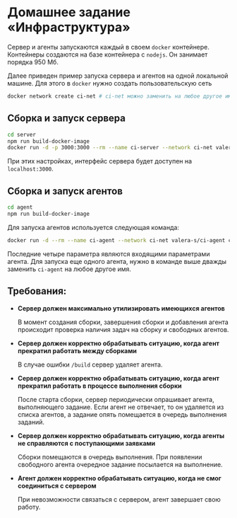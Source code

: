 # Домашнее задание «Инфраструктура»

Сервер и агенты запускаются каждый в своем `docker` контейнере. Контейнеры создаются
на базе контейнера с `nodejs`. Он занимает порядка 950 Мб.

Далее приведен пример запуска сервера и агентов на одной локальной машине.
Для этого в `docker` нужно создать пользовательскую сеть

```sh
docker network create ci-net # ci-net можно заменить на любое другое имя
```

## Сборка и запуск сервера

```sh
cd server
npm run build-docker-image
docker run -d -p 3000:3000 --rm --name ci-server --network ci-net valera-s/ci-server path-to-repo
```
При этих настройках, интерфейс сервера будет доступен на `localhost:3000`.

## Сборка и запуск агентов

```sh
cd agent
npm run build-docker-image
```
Для запуска агентов используется следующая команда:

```sh
docker run -d --rm --name ci-agent --network ci-net valera-s/ci-agent ci-server 3000 ci-agent 8000
```

Последние четыре параметра являются входящими параметрами агента. Для запуска еще одного агента,
нужно в команде выше дважды заменить `ci-agent` на любое другое имя.


## Требования:

* **Сервер должен максимально утилизировать имеющихся агентов**

    В момент создания сборки, завершения сборки и добавления агента происходит проверка наличия
    задач на сборку и свободных агентов.

* **Сервер должен корректно обрабатывать ситуацию, когда агент прекратил работать между сборками**

    В случае ошибки `/build` сервер удаляет агента.

* **Сервер должен корректно обрабатывать ситуацию, когда агент прекратил работать в процессе выполнения сборки**

    После старта сборки, сервер периодически опрашивает агента, выполняющего задание.
    Если агент не отвечает, то он удаляется из списка агентов, а задание опять
    помещается в очередь выполнения заданий.

* **Сервер должен корректно обрабатывать ситуацию, когда агенты не справляются с поступающими заявками**

    Сборки помещаются в очередь выполнения. При появлении свободного агента очередное
    задание посылается на выполнение.

* **Агент должен корректно обрабатывать ситуацию, когда не смог соединиться с сервером**

    При невозможности связаться с сервером, агент завершает свою работу.